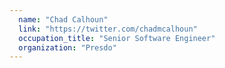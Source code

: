 ```yaml
---
  name: "Chad Calhoun"
  link: "https://twitter.com/chadmcalhoun"
  occupation_title: "Senior Software Engineer"
  organization: "Presdo"
---
```

